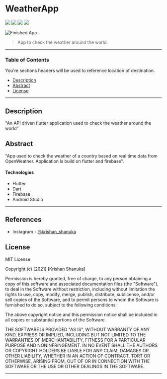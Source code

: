 # WeatherApp

<img src='https://img.shields.io/badge/Dart-0175C2?style=for-the-badge&logo=dart&logoColor=white'>  <img src='https://img.shields.io/badge/Flutter-02569B?style=for-the-badge&logo=flutter&logoColor=white'>  <img src='https://img.shields.io/badge/firebase-ffca28?style=for-the-badge&logo=firebase&logoColor=black'>  <img src = 'https://img.shields.io/badge/Android_Studio-3DDC84?style=for-the-badge&logo=android-studio&logoColor=white'>


![Finished App](https://github.com/londonappbrewery/Images/blob/master/clima-demo.gif)


> App to check the weather around the world.

---

### Table of Contents
You're sections headers will be used to reference location of destination.

- [Description](#description)
- [Abstract](#abstract)
- [License](#license)


---

## Description

"An API driven flutter application used to check the weather around the world"



## Abstract

"App used to check the weather of a country based on real time data from OpenWeather. Application is build on flutter and firebase".



#### Technologies

- Flutter
- Dart
- Firebase
- Android Studio


---

## References

- Instagram - [@krishan_shanuka](https://instagram.com/krishan_shanuka?utm_medium=copy_link)



## License

MIT License

Copyright (c) [2021] [Krishan Shanuka]

Permission is hereby granted, free of charge, to any person obtaining a copy
of this software and associated documentation files (the "Software"), to deal
in the Software without restriction, including without limitation the rights
to use, copy, modify, merge, publish, distribute, sublicense, and/or sell
copies of the Software, and to permit persons to whom the Software is
furnished to do so, subject to the following conditions:

The above copyright notice and this permission notice shall be included in all
copies or substantial portions of the Software.

THE SOFTWARE IS PROVIDED "AS IS", WITHOUT WARRANTY OF ANY KIND, EXPRESS OR
IMPLIED, INCLUDING BUT NOT LIMITED TO THE WARRANTIES OF MERCHANTABILITY,
FITNESS FOR A PARTICULAR PURPOSE AND NONINFRINGEMENT. IN NO EVENT SHALL THE
AUTHORS OR COPYRIGHT HOLDERS BE LIABLE FOR ANY CLAIM, DAMAGES OR OTHER
LIABILITY, WHETHER IN AN ACTION OF CONTRACT, TORT OR OTHERWISE, ARISING FROM,
OUT OF OR IN CONNECTION WITH THE SOFTWARE OR THE USE OR OTHER DEALINGS IN THE
SOFTWARE.


---

